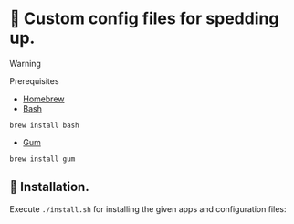 # :rocket: Custom config files for spedding up.

> [!WARNING]
> Prerequisites
>
> - [Homebrew](https://brew.sh/)
> - [Bash](https://formulae.brew.sh/formula/bash)
>
> ```shell
> brew install bash
> ```
>
> - [Gum](https://github.com/charmbracelet/gum)
>
> ```shell
> brew install gum
> ```

## :wrench: Installation.

Execute `./install.sh` for installing the given apps and configuration files:
